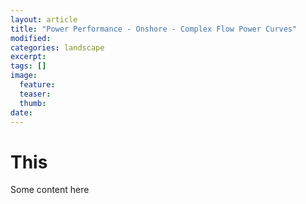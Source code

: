 ```yaml
---
layout: article
title: "Power Performance - Onshore - Complex Flow Power Curves"
modified:
categories: landscape
excerpt: 
tags: []
image:
  feature:
  teaser:
  thumb:
date: 
---
```

# This
Some content here